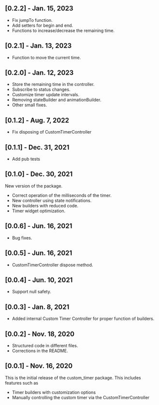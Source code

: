 ## [0.2.2] - Jan. 15, 2023
- Fix jumpTo function.
- Add setters for begin and end.
- Functions to increase/decrease the remaining time.

## [0.2.1] - Jan. 13, 2023
- Function to move the current time.

## [0.2.0] - Jan. 12, 2023
- Store the remaining time in the controller.
- Subscribe to status changes.
- Customize timer update intervals.
- Removing stateBuilder and animationBuilder.
- Other small fixes.

## [0.1.2] - Aug. 7, 2022
- Fix disposing of CustomTimerController

## [0.1.1] - Dec. 31, 2021
- Add pub tests

## [0.1.0] - Dec. 30, 2021

New version of the package.
- Correct operation of the milliseconds of the timer.
- New controller using state notifications.
- New builders with reduced code.
- Timer widget optimization.

## [0.0.6] - Jun. 16, 2021

- Bug fixes.

## [0.0.5] - Jun. 16, 2021

- CustomTimerController dispose method.

## [0.0.4] - Jun. 10, 2021

- Support null safety.

## [0.0.3] - Jan. 8, 2021

- Added internal Custom Timer Controller for proper function of builders.

## [0.0.2] - Nov. 18, 2020

- Structured code in different files.
- Corrections in the README.

## [0.0.1] - Nov. 16, 2020

This is the initial release of the custom_timer package. This includes features such as
- Timer builders with customization options
- Manually controlling the custom timer via the CustomTimerController
